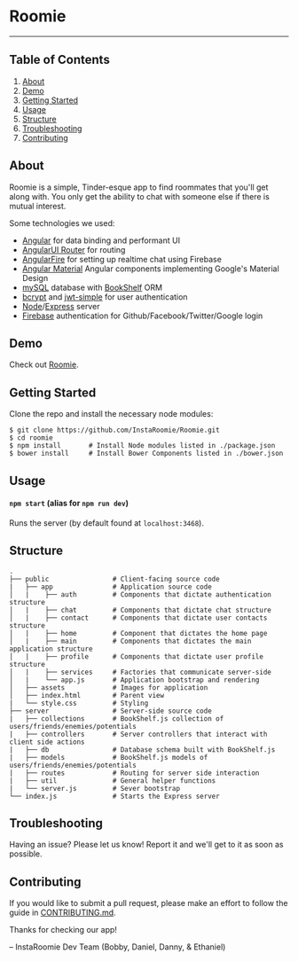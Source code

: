 # Roomie #

---


Table of Contents
-----------------

1. [About](#about)
2. [Demo](#demo)
3. [Getting Started](#getting-started)
4. [Usage](#usage)
5. [Structure](#structure)
6. [Troubleshooting](#troubleshooting)
7. [Contributing](#contributing)


About
--------

Roomie is a simple, Tinder-esque app to find roommates that you'll get along with. You only get the ability to chat with someone else if there is mutual interest.

Some technologies we used:
  * [Angular](https://facebook.github.io/react/) for data binding and performant UI
  * [AngularUI Router](https://github.com/angular-ui/ui-router)  for routing
  * [AngularFire](https://github.com/firebase/angularfire) for setting up realtime chat using Firebase
  * [Angular Material](https://github.com/angular/material) Angular components implementing Google's Material Design
  * [mySQL](https://github.com/felixge/node-mysql) database with [BookShelf](https://github.com/tgriesser/bookshelf) ORM
  * [bcrypt](https://www.npmjs.com/package/bcrypt-nodejs) and [jwt-simple](https://www.npmjs.com/package/jwt-simple) for user authentication
  * [Node](https://nodejs.org/en/)/[Express](http://expressjs.com/en/index.html) server
  * [Firebase](https://www.firebase.com/) authentication for Github/Facebook/Twitter/Google login


Demo
----

Check out [Roomie](https://instaroomiedev.herokuapp.com).


Getting Started
---------------

Clone the repo and install the necessary node modules:

```shell
$ git clone https://github.com/InstaRoomie/Roomie.git
$ cd roomie
$ npm install       # Install Node modules listed in ./package.json
$ bower install     # Install Bower Components listed in ./bower.json
```


Usage
-----

#### `npm start` (alias for `npm run dev`)
Runs the server (by default found at `localhost:3468`).


Structure
---------

```
.
├── public                # Client-facing source code
|   ├── app               # Application source code
│   |    ├── auth         # Components that dictate authentication structure
│   |    ├── chat         # Components that dictate chat structure
│   |    ├── contact      # Components that dictate user contacts structure
│   |    ├── home         # Component that dictates the home page
│   |    ├── main         # Components that dictates the main application structure
│   |    ├── profile      # Components that dictate user profile structure
│   |    ├── services     # Factories that communicate server-side
│   |    └── app.js       # Application bootstrap and rendering
│   ├── assets            # Images for application
│   ├── index.html        # Parent view
|   └── style.css         # Styling
├── server                # Server-side source code
|   ├── collections       # BookShelf.js collection of users/friends/enemies/potentials
|   ├── controllers       # Server controllers that interact with client side actions
|   ├── db                # Database schema built with BookShelf.js
|   ├── models            # BookShelf.js models of users/friends/enemies/potentials
|   ├── routes            # Routing for server side interaction
|   ├── util              # General helper functions
|   └── server.js         # Sever bootstrap
└── index.js              # Starts the Express server
```



Troubleshooting
---------------

Having an issue? Please let us know! Report it and we'll get to it as soon as possible.


Contributing
------------

If you would like to submit a pull request, please make an effort to follow the guide in [CONTRIBUTING.md](CONTRIBUTING.md).

Thanks for checking our app!

– InstaRoomie Dev Team (Bobby, Daniel, Danny, & Ethaniel)
